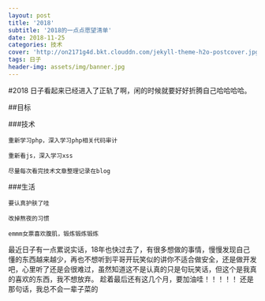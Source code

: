 ```yaml
---
layout: post
title: '2018'
subtitle: '2018的一点点愿望清单'
date: 2018-11-25
categories: 技术
cover: 'http://on2171g4d.bkt.clouddn.com/jekyll-theme-h2o-postcover.jpg'
tags: 日子
header-img: assets/img/banner.jpg
---
```


#2018
日子看起来已经进入了正轨了啊，闲的时候就要好好折腾自己哈哈哈哈。


##目标

###技术
	<pre><code class="language-css">重新学习php，深入学习php相关代码审计</code></pre>
	<pre><code class="language-css">重新看js，深入学习xss</code></pre>
	<pre><code class="language-css">尽量每次看完技术文章整理记录在blog</code></pre>
###生活
	<pre><code class="language-css">要认真护肤了哇</code></pre>
	<pre><code class="language-css">改掉熬夜的习惯</code></pre>
	<pre><code class="language-css">emmm女票喜欢腹肌，锻炼锻炼锻炼</code></pre>
	
	
最近日子有一点累说实话，18年也快过去了，有很多想做的事情，慢慢发现自己懂的东西越来越少，再也不想听到平哥开玩笑似的讲你不适合做安全，还是做开发吧，心里听了还是会很难过，虽然知道这不是认真的只是句玩笑话，但这个是我真的喜欢的东西，我不想放弃。
趁着最后还有这几个月，要加油哇！！！！！
还是那句话，我总不会一辈子菜的